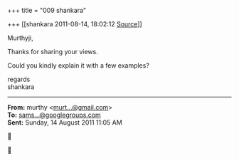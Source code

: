 +++
title = "009 shankara"

+++
[[shankara	2011-08-14, 18:02:12 [Source](https://groups.google.com/g/samskrita/c/vu0aX-lzwAw)]]



Murthyji,

  

Thanks for sharing your views.  

Could you kindly explain it with a few examples?



regards  
shankara  

------------------------------------------------------------------------

**From:** murthy \<[murt...@gmail.com]()\>  
**To:** [sams...@googlegroups.com]()  
**Sent:** Sunday, 14 August 2011 11:05 AM





